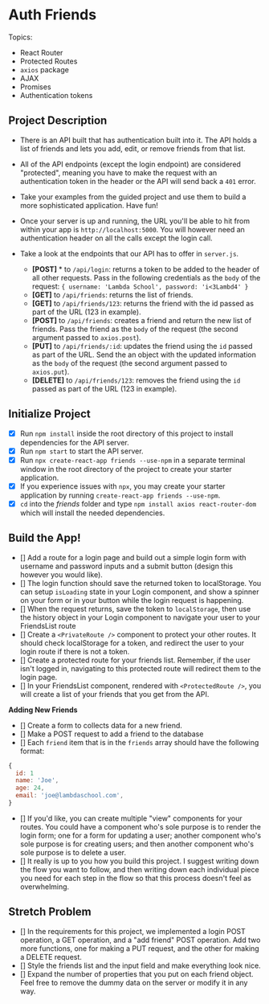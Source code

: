 # Auth Friends

Topics:

* React Router
* Protected Routes
* `axios` package
* AJAX
* Promises
* Authentication tokens

## Project Description

* There is an API built that has authentication built into it. The API holds a list of friends and lets you add, edit, or remove friends from that list. 
* All of the API endpoints (except the login endpoint) are considered "protected", meaning you have to make the request with an authentication token in the header or the API will send back a `401` error. 
* Take your examples from the guided project and use them to build a more sophisticated application. Have fun!
* Once your server is up and running, the URL you'll be able to hit from within your app is `http://localhost:5000`. You will however need an authentication header on all the calls except the login call.
* Take a look at the endpoints that our API has to offer in `server.js`.

  * **[POST]** * to `/api/login`: returns a token to be added to the header of all other requests. Pass in the following credentials as the `body` of the request: `{ username: 'Lambda School', password: 'i<3Lambd4' }`
  * **[GET]** to `/api/friends`: returns the list of friends.
  * **[GET]** to `/api/friends/123`: returns the friend with the id passed as part of the URL (123 in example).
  * **[POST]** to `/api/friends`: creates a friend and return the new list of friends. Pass the friend as the `body` of the request (the second argument passed to `axios.post`).
  * **[PUT]** to `/api/friends/:id`: updates the friend using the `id` passed as part of the URL. Send the an object with the updated information as the `body` of the request (the second argument passed to `axios.put`).
  * **[DELETE]** to `/api/friends/123`: removes the friend using the `id` passed as part of the URL (123 in example).

## Initialize Project

- [x] Run `npm install` inside the root directory of this project to install dependencies for the API server.
- [x] Run `npm start` to start the API server.
- [x] Run `npx create-react-app friends --use-npm` in a separate terminal window in the root directory of the project to create your starter application.
- [x] If you experience issues with `npx`, you may create your starter application by running `create-react-app friends --use-npm`.
- [x] `cd` into the _friends_ folder and type `npm install axios react-router-dom` which will install the needed dependencies.

## Build the App!
- [] Add a route for a login page and build out a simple login form with username and password inputs and a submit button (design this however you would like).
- [] The login function should save the returned token to localStorage. You can setup `isLoading` state in your Login component, and show a spinner on your form or in your button while the login request is happening.
- [] When the request returns, save the token to `localStorage`, then use the history object in your Login component to navigate your user to your FriendsList route
- [] Create a `<PrivateRoute />` component to protect your other routes. It should check localStorage for a token, and redirect the user to your login route if there is not a token.
- [] Create a protected route for your friends list. Remember, if the user isn't logged in, navigating to this protected route will redirect them to the login page.
- [] In your FriendsList component, rendered with `<ProtectedRoute />`, you will create a list of your friends that you get from the API.

**Adding New Friends**
- [] Create a form to collects data for a new friend.
- [] Make a POST request to add a friend to the database
- [] Each `friend` item that is in the `friends` array should have the following format:

```js
{
  id: 1
  name: 'Joe',
  age: 24,
  email: 'joe@lambdaschool.com',
}
```

- [] If you'd like, you can create multiple "view" components for your routes. You could have a component who's sole purpose is to render the login form; one for a form for updating a user; another component who's sole purpose is for creating users; and then another component who's sole purpose is to delete a user.
- [] It really is up to you how you build this project. I suggest writing down the flow you want to follow, and then writing down each individual piece you need for each step in the flow so that this process doesn't feel as overwhelming.

## Stretch Problem

- [] In the requirements for this project, we implemented a login POST operation, a GET operation, and a "add friend" POST operation. Add two more functions, one for making a PUT request, and the other for making a DELETE request.
- [] Style the friends list and the input field and make everything look nice.
- [] Expand the number of properties that you put on each friend object. Feel free to remove the dummy data on the server or modify it in any way.
